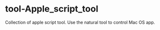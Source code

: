 # tool-Apple_script_tool
Collection of apple script tool. Use the natural tool to control Mac OS app.
